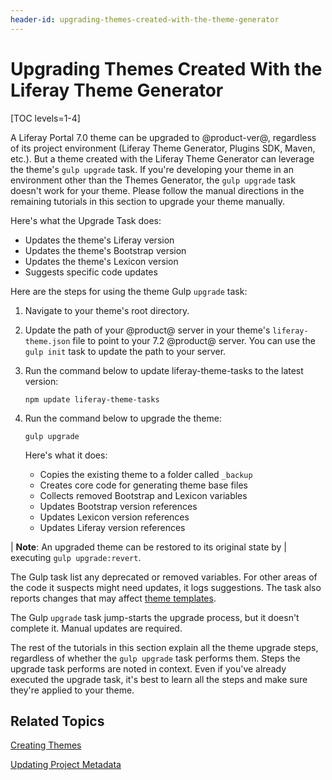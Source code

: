 ```yaml
---
header-id: upgrading-themes-created-with-the-theme-generator
---
```


# Upgrading Themes Created With the Liferay Theme Generator

[TOC levels=1-4]

A Liferay Portal 7.0 theme can be upgraded to @product-ver@, regardless of its 
project environment (Liferay Theme Generator, Plugins SDK, Maven, etc.). But a 
theme created with the Liferay Theme Generator can leverage the theme's 
`gulp upgrade` task. If you're developing your theme in an environment other
than the Themes Generator, the `gulp upgrade` task doesn't work for your theme.
Please follow the manual directions in the remaining tutorials in this section
to upgrade your theme manually. 

Here's what the Upgrade Task does:

- Updates the theme's Liferay version
- Updates the theme's Bootstrap version
- Updates the theme's Lexicon version
- Suggests specific code updates

Here are the steps for using the theme Gulp `upgrade` task:

1.  Navigate to your theme's root directory.

2.  Update the path of your @product@ server in your theme's 
    `liferay-theme.json` file to point to your 7.2 @product@ server. You can use 
    the `gulp init` task to update the path to your server. 

3.  Run the command below to update liferay-theme-tasks to the latest version:

        npm update liferay-theme-tasks

4.  Run the command below to upgrade the theme:

        gulp upgrade

    Here's what it does:

    - Copies the existing theme to a folder called `_backup`
    - Creates core code for generating theme base files
    - Collects removed Bootstrap and Lexicon variables
    - Updates Bootstrap version references
    - Updates Lexicon version references
    - Updates Liferay version references

| **Note**: An upgraded theme can be restored to its original state by
| executing `gulp upgrade:revert`.

The Gulp task list any deprecated or removed variables. For other areas of the 
code it suspects might need updates, it logs suggestions. The task also reports 
changes that may affect 
[theme templates](/docs/7-1/tutorials/-/knowledge_base/t/updating-theme-templates). 

The Gulp `upgrade` task jump-starts the upgrade process, but it doesn't complete 
it. Manual updates are required. 

The rest of the tutorials in this section explain all the theme upgrade steps, 
regardless of whether the `gulp upgrade` task performs them. Steps the upgrade 
task performs are noted in context. Even if you've already executed the upgrade 
task, it's best to learn all the steps and make sure they're applied to your 
theme. 

## Related Topics

[Creating Themes](/docs/7-1/tutorials/-/knowledge_base/t/creating-themes)

[Updating Project Metadata](/docs/7-1/tutorials/-/knowledge_base/t/updating-project-metadata)
